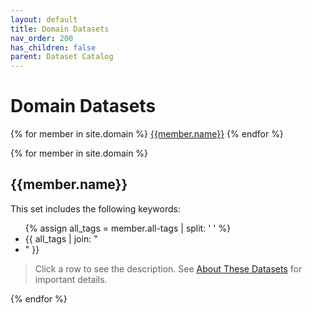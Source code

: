 ```yaml
---
layout: default
title: Domain Datasets
nav_order: 200
has_children: false
parent: Dataset Catalog
---
```


<link href="https://unpkg.com/tabulator-tables@6.3.1/dist/css/tabulator.min.css" rel="stylesheet"/>
<script type="text/javascript" src="https://unpkg.com/tabulator-tables@6.3.1/dist/js/tabulator.min.js"></script>

# Domain Datasets

<div class="table-wrapper">
{% for member in site.domain %}
  <a href="#{{member.tag}}" class="btn btn-primary fs-5 mb-4 mb-md-0 mr-2 no-glyph text-center">{{member.name}}</a>
{% endfor %}
</div>

{% for member in site.domain %}

## {{member.name}}

This set includes the following keywords: 
<ul>
{% assign all_tags = member.all-tags | split: ' ' %}
  <li>{{ all_tags | join: "</li><li>" }}</li>
</ul>

<!-- <a href="#{{member.tag}}" class="btn btn-primary fs-5 mb-4 mb-md-0 mr-2 no-glyph width-100 text-center">{{member.name}}</a> -->
<div id="{{member.tag}}-selected-description-div">
  <blockquote id="{{member.tag}}-selected-description">
    <p>Click a row to see the description. See <a href="{{site.baseurl}}/catalog/catalog/#about-these-datasets">About These Datasets</a> for important details.</p>
  </blockquote>
</div>

<div id="{{member.tag}}-table" class="table-wrapper">
  <script type="text/javascript" src="{{site.baseurl}}/files/data/catalog/domain/hf_{{member.tag}}.js"></script>
  <script type="text/javascript">
    var {{member.tag}}_table = new Tabulator("#{{member.tag}}-table", {
      height:205, // set height of table (in CSS or here), this enables the Virtual DOM and improves render speed dramatically (can be any valid css height value)
      data:data_for_{{member.tag}}, //assign data to table
      layout:"fitColumns", //fit columns to width of table (optional)
      columns:[ //Define Table Columns
        {title:"Name", field:"name"},
        {title:"Keyword", field:"keyword"},
        {title:"License", field:"license"},
        {title:"url", field:"url", formatter:"link", formatterParams:{
          labelField:"url",
          target:"_blank",
        }},
        {title:"Creator", field:"creator_name"},
        {title:"Creator URL", field:"creator_url", formatter:"link", formatterParams:{
          labelField:"url",
          target:"_blank",
        }},
        // {title:"Description", field:"description", formatter:"textarea"},
      ],
      // Doesn't appear to work TODO.
      // tooltips: function (cell) {
      //     let data = cell.getRow();
      //     return "Value of " + data.getRow().getData().name;
      //   }
    });
    {{member.tag}}_table.on("rowClick", function(e, row){ 
      const data = row.getData();
      const desc = data.description.replace(/\\+[nr]/g, "\n").replace(/\\+t/g, "\t");
      const descDiv = document.getElementById("{{member.tag}}-selected-description");
      const message = `<strong>Name:</strong> ${data.name}<br/><strong>Keyword:</strong> ${data.keyword}<br/><strong>URL:</strong> <a href="${data.url}" target="hf">${data.url}</a><br/><strong>Description:</strong><p class="description">${desc}</p>`;
      descDiv.innerHTML = message;
    });
  </script>
</div>
{% endfor %}
